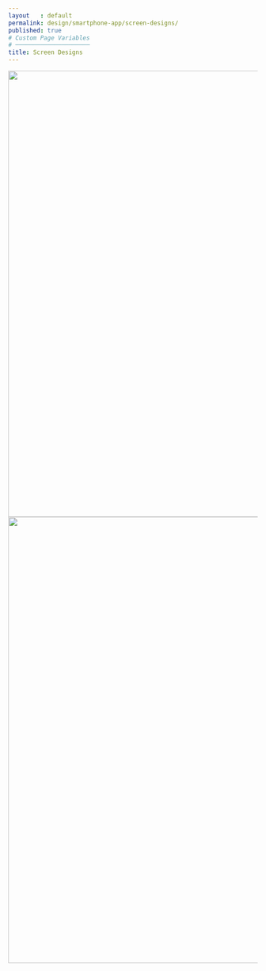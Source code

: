 ```yaml
---
layout   : default
permalink: design/smartphone-app/screen-designs/
published: true
# Custom Page Variables
# ─────────────────────
title: Screen Designs
---
```


<img width="900px" src="../../../images/vieuwPhone.jpg">

<img width="900px" src="../../../images/Design-Sp.jpg">